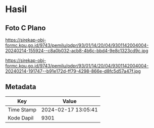 # Hasil

## Foto C Plano

https://sirekap-obj-formc.kpu.go.id/9743/pemilu/pdpr/93/01/14/20/04/9301142004004-20240214-155924--c8a0b032-acb8-4b6c-bbd4-9e8c1323cd9c.jpg

https://sirekap-obj-formc.kpu.go.id/9743/pemilu/pdpr/93/01/14/20/04/9301142004004-20240214-191747--b91e172d-ff79-4298-866e-d8fc5d57a47f.jpg


## Metadata

| Key        | Value               |
| ---------- | ------------------- |
| Time Stamp | 2024-02-17 13:05:41 |
| Kode Dapil | 9301                |



